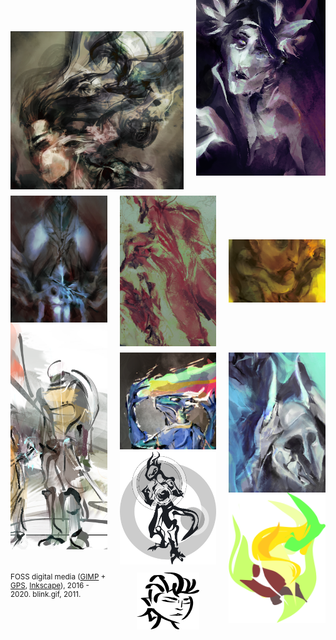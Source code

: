 <style>
div.double {
  display: grid;
  grid-template-columns: 4fr 3fr;
  grid-column-gap: 20px;
  margin-bottom: 10px;
}
div.triple {
  display: grid;
  grid-template-columns: 1fr 1fr 1fr;
  grid-column-gap: 20px;
  margin-bottom: 10px;
}
  
img {
  transition: linear .6s;
}
img:hover:not(.vector) {
  transform: scale(.99);
}
</style>

<div style="max-width: 700px;">

<div class="double">
  <img src="fire_rat.png" title="and i've grown familiar with villains that live in my head"/>
  
  <img src="idyll.png" title="broke the vow i thought you made, my angel, why" style="margin-top: -5rem;"/>
</div>
  
<div class="triple">
  <img src="mater.png" title="(xi) strength"/>
  <img src="reflection_.png" title="(xii) traitor"/>
  <img src="namer.png" style="align-self: center;" title="(xiii) death" />
</div>

<div class="triple">
  <img src="illia_svg-4.png" class="vector" title="lost in that memory, like a candle in the wind" style="margin-top: -3rem;" />

  <div>
    <img src="prismatic.png" title="waking falling free of gravity, this is more than just affinity" />
    <img src="necro_.png" class="vector" title="feel the beat as you lead me on, from the sky to the mire">
  </div>
  <img src="priestess_.png" title="and here now comes the sweet, corrupting reality" style="margin-bottom: 1rem;" />
</div>

<div class="triple" style="justify-items: center;">
  <small>FOSS digital media (<a href="https://www.gimp.org/">GIMP</a> + <a href="https://code.google.com/archive/p/gps-gimp-paint-studio/">GPS</a>, <a href="https://inkscape.org/en/">Inkscape</a>), 2016 - 2020. blink.gif, 2011.</small>
  <img src="blink.gif" class="vector" style="align-self: end;" title="you speak with silence, and i carve each word you sing" />
  <img src="g4363.png" class="vector" style="margin-top: -8rem;" title="i can not only see, but you stopped me from blinking" />
</div>